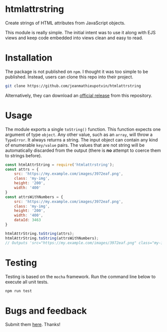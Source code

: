 # htmlattrstring

Create strings of HTML attributes from JavaScript objects. 

This module is really simple. The initial intent was to use it along with EJS views and keep code embedded into views clean and easy to read.

# Installation

The package is not published on `npm`. I thought it was too simple to be published.
Instead, users can clone this repo into their project.

```bash
git clone https://github.com/jeanmathieupotvin/htmlattrstring
```

Alternatively, they can download an [official release](https://github.com/jeanmathieupotvin/htmlattrstring/releases) from this repository.

# Usage

The module exports a single `toString()` function. This function expects one argument of type `object`. Any other value, such as an `array`, will throw a `TypeError`. It always returns a string. The input object can contain any kind of enumerable `key/value` pairs. The values that are not string will be automatically discarded from the output (there is **no** attempt to coerce them to strings before).

```js
const htmlAttrString = require('htmlattrstring');
const attrs = {
    src: 'https://my.example.com/images/3972eaf.png',
    class: 'my-img',
    height: '200',
    width: '400'
}
const attrsWithNumbers = {
    src: 'https://my.example.com/images/3972eaf.png',
    class: 'my-img',
    height: '200',
    width: '400',
    dataId: 3463
}

htmlAttrString.toString(attrs);
htmlAttrString.toString(attrsWithNumbers);
// Outputs 'src="https://my.example.com/images/3972eaf.png" class="my-img" height="200" width="400"'.
```

# Testing

Testing is based on the `mocha` framework. Run the command line below to execute all unit tests.

```bash
npm run test
```

# Bugs and feedback

Submit them [here](https://github.com/jeanmathieupotvin/htmlattrstring/issues). Thanks!
